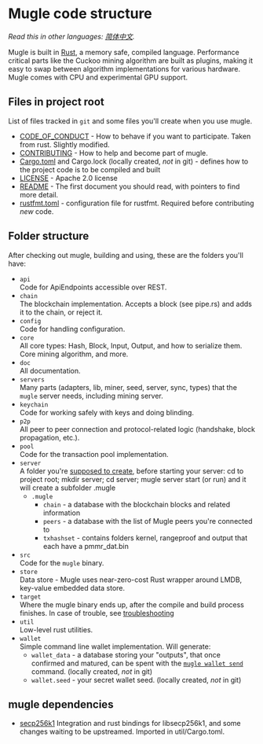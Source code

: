 # Mugle code structure

*Read this in other languages: [简体中文](translations/code_structure_ZH-CN.md).*

Mugle is built in [Rust](https://www.rust-lang.org/), a memory safe, compiled language. Performance critical parts like the Cuckoo mining algorithm are built as plugins, making it easy to swap between algorithm implementations for various hardware. Mugle comes with CPU and experimental GPU support.

## Files in project root

List of files tracked in `git` and some files you'll create when you use mugle.

- [CODE_OF_CONDUCT](../CODE_OF_CONDUCT.md) - How to behave if you want to participate. Taken from rust. Slightly modified.
- [CONTRIBUTING](../CONTRIBUTING.md) - How to help and become part of mugle.
- [Cargo.toml](../Cargo.toml) and Cargo.lock (locally created, _not_ in git) - defines how to the project code is to be compiled and built
- [LICENSE](../LICENSE) - Apache 2.0 license
- [README](../README.md) - The first document you should read, with pointers to find more detail.
- [rustfmt.toml](../rustfmt.toml) - configuration file for rustfmt. Required before contributing _new_ code.

## Folder structure

After checking out mugle, building and using, these are the folders you'll have:

- `api`\
 Code for ApiEndpoints accessible over REST.
- `chain`\
 The blockchain implementation. Accepts a block (see pipe.rs) and adds it to the chain, or reject it.
- `config`\
 Code for handling configuration.
- `core`\
 All core types: Hash, Block, Input, Output, and how to serialize them. Core mining algorithm, and more.
- `doc`\
 All documentation.
- `servers`\
 Many parts (adapters, lib, miner, seed, server, sync, types) that the `mugle` server needs, including mining server.
- `keychain`\
 Code for working safely with keys and doing blinding.
- `p2p`\
 All peer to peer connection and protocol-related logic (handshake, block propagation, etc.).
- `pool`\
 Code for the transaction pool implementation.
- `server`\
 A folder you're [supposed to create](build.md#running-a-node), before starting your server: cd to project root; mkdir server; cd server; mugle server start (or run) and it will create a subfolder .mugle
  - `.mugle`
    - `chain` - a database with the blockchain blocks and related information
    - `peers` - a database with the list of Mugle peers you're connected to
    - `txhashset` - contains folders kernel, rangeproof and output that each have a pmmr_dat.bin
- `src`\
  Code for the `mugle` binary.
- `store`\
  Data store - Mugle uses near-zero-cost Rust wrapper around LMDB, key-value embedded data store.
- `target`\
  Where the mugle binary ends up, after the compile and build process finishes.
  In case of trouble, see [troubleshooting](https://github.com/mugleproject/docs/wiki/Troubleshooting)
- `util`\
  Low-level rust utilities.
- `wallet`\
  Simple command line wallet implementation. Will generate:
  - `wallet_data` - a database storing your "outputs", that once confirmed and matured, can be spent with the [`mugle wallet send`](wallet/usage.md) command. (locally created, *not* in git)
  - `wallet.seed` - your secret wallet seed. (locally created, *not* in git)

## mugle dependencies

- [secp256k1](https://github.com/mugleproject/rust-secp256k1-zkp)
  Integration and rust bindings for libsecp256k1, and some changes waiting to be upstreamed. Imported in util/Cargo.toml.
